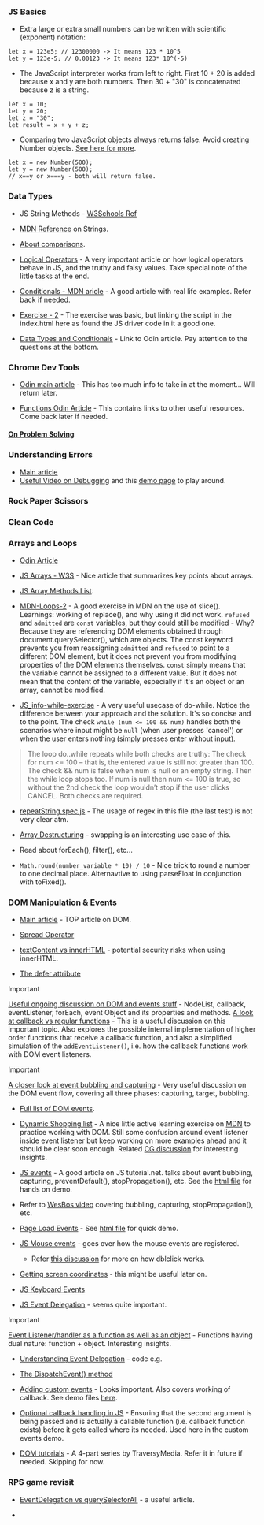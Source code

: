 ### JS Basics

- Extra large or extra small numbers can be written with scientific (exponent) notation:
```
let x = 123e5; // 12300000 -> It means 123 * 10^5
let y = 123e-5; // 0.00123 -> It means 123* 10^(-5)
```

- The JavaScript interpreter works from left to right. First 10 + 20 is added because x and y are both numbers. Then 30 + "30" is concatenated because z is a string.
```
let x = 10;
let y = 20;
let z = "30";
let result = x + y + z;
```

- Comparing two JavaScript objects always returns false. Avoid creating Number objects. [See here for more](https://chat.openai.com/c/bcecc6e1-05dc-4ec2-8d15-39da435481d1).
```
let x = new Number(500);
let y = new Number(500);
// x==y or x===y - both will return false.
```

### Data Types

- JS String Methods - [W3Schools Ref](https://www.w3schools.com/js/js_string_methods.asp)

- [MDN Reference](https://developer.mozilla.org/en-US/docs/Web/JavaScript/Reference/Global_Objects/String) on Strings.

- [About comparisons](https://javascript.info/comparison).

- [Logical Operators](https://javascript.info/logical-operators) - A very important article on how logical operators behave in JS, and the truthy and falsy values. Take special note of the little tasks at the end.

- [Conditionals - MDN aricle](https://developer.mozilla.org/en-US/docs/Learn/JavaScript/Building_blocks/conditionals) - A good article with real life examples. Refer back if needed.

- [Exercise - 2](https://replit.com/@vishvon/Exercise-2-data-types-and-conditionals#index.html) - The exercise was basic, but linking the script in the index.html here as found the JS driver code in it a good one.

- [Data Types and Conditionals](https://www.theodinproject.com/lessons/foundations-data-types-and-conditionals) - Link to Odin article. Pay attention to the questions at the bottom.


### Chrome Dev Tools

- [Odin main article](https://www.theodinproject.com/lessons/foundations-javascript-developer-tools) - This has too much info to take in at the moment... Will return later.

- [Functions Odin Article](https://www.theodinproject.com/lessons/foundations-function-basics) - This contains links to other useful resources. Come back later if needed.


#### [On Problem Solving](https://www.theodinproject.com/lessons/foundations-problem-solving)


### Understanding Errors

- [Main article]()
- [Useful Video on Debugging](https://www.youtube.com/watch?v=H0XScE08hy8) and this [demo page](https://googlechrome.github.io/devtools-samples/debug-js/get-started) to play around.


### Rock Paper Scissors


### Clean Code

### Arrays and Loops

- [Odin Article](https://www.theodinproject.com/lessons/foundations-arrays-and-loops)

- [JS Arrays - W3S](https://www.w3schools.com/js/js_arrays.asp) - Nice article that summarizes key points about arrays.

- [JS Array Methods List](https://www.w3schools.com/js/js_array_methods.asp).

- [MDN-Loops-2](https://github.com/vishpant76/odin-project-repo/blob/main/03-JS-Basics/Arrays-Loops/mdn-loops-2.js) - A good exercise in MDN on the use of slice(). Learnings: working of replace(), and why using it did not work. `refused` and `admitted` are `const` variables, but they could still be modified - Why? Because they are referencing DOM elements obtained through document.querySelector(), which are objects. The const keyword prevents you from reassigning `admitted` and `refused` to point to a different DOM element, but it does not prevent you from modifying properties of the DOM elements themselves. `const` simply means that the variable cannot be assigned to a different value. But it does not mean that the content of the variable, especially if it's an object or an array, cannot be modified.

- [JS_info-while-exercise]() - A very useful usecase of do-while. Notice the difference between your approach and the solution. It's so concise and to the point. The check `while (num <= 100 && num)` handles both the scenarios where input might be `null` (when user presses 'cancel') or when the user enters nothing (simply presses enter without input).

> The loop do..while repeats while both checks are truthy: The check for num <= 100 – that is, the entered value is still not greater than 100. The check && num is false when num is null or an empty string. Then the while loop stops too. If num is null then num <= 100 is true, so without the 2nd check the loop wouldn’t stop if the user clicks CANCEL. Both checks are required.

- [repeatString.spec.js]() - The usage of regex in this file (the last test) is not very clear atm.

- [Array Destructuring](https://www.freecodecamp.org/news/array-destructuring-in-es6-30e398f21d10/) - swapping is an interesting use case of this.

- Read about forEach(), filter(), etc...

- `Math.round(number_variable * 10) / 10` - Nice trick to round a number to one decimal place. Alternavtive to using parseFloat in conjunction with toFixed().


### DOM Manipulation & Events

- [Main article](https://www.theodinproject.com/lessons/foundations-dom-manipulation-and-events) - TOP article on DOM.

- [Spread Operator](https://developer.mozilla.org/en-US/docs/Web/JavaScript/Reference/Operators/Spread_syntax)

- [textContent vs innerHTML](https://www.youtube.com/watch?v=ns1LX6mEvyM) - potential security risks when using innerHTML.

- [The defer attribute](https://javascript.info/script-async-defer#defer)

> [!IMPORTANT]
> [Useful ongoing discussion on DOM and events stuff](https://chatgpt.com/c/a4c26ef8-f923-4ddf-95ba-21b9095a2fc6) - NodeList, callback, eventListener, forEach, event Object and its properties and methods.
> [A look at callback vs regular functions](https://chatgpt.com/c/68525675-40a0-8002-999b-0684d6b61179) - This is a useful discussion on this important topic. Also explores the possible internal implementation of higher order functions that receive a callback function, and also a simplified simulation of the `addEventListener()`, i.e. how the callback functions work with DOM event listeners.

> [!IMPORTANT]
> [A closer look at event bubbling and capturing](https://chatgpt.com/c/6852cd2a-af8c-8002-ae33-0a575cb9c79b) - Very useful discussion on the DOM event flow, covering all three phases: capturing, target, bubbling. 

- [Full list of DOM events](https://www.w3schools.com/jsref/dom_obj_event.asp).

- [Dynamic Shopping list](https://github.com/vishpant76/odin-project-repo/blob/main/03-JS-Basics/DOM_and_Events/MDN-Active-Learning/shopping-list/index.html) - A nice little active learning exercise on [MDN](https://developer.mozilla.org/en-US/docs/Learn/JavaScript/Client-side_web_APIs/Manipulating_documents#active_learning_a_dynamic_shopping_list) to practice working with DOM. Still some confusion around event listener inside event listener but keep working on more examples ahead and it should be clear soon enough. Related [CG discussion](https://chatgpt.com/c/8c6996d3-1caa-408b-8b77-709ad877aca9) for interesting insights.

- [JS events](https://www.javascripttutorial.net/javascript-dom/javascript-events/) - A good article on JS tutorial.net. talks about event bubbling, capturing, preventDefault(), stopPropagation(), etc. See the [html file](https://github.com/vishpant76/odin-project-repo/blob/main/03-JS-Basics/DOM_and_Events/JS-Tutorial-dot-Net/JS-Tutorial-Events/index.html) for hands on demo.

- Refer to [WesBos video](https://www.youtube.com/watch?v=F1anRyL37lE) covering bubbling, capturing, stopPropagation(), etc.

- [Page Load Events](https://www.javascripttutorial.net/javascript-dom/javascript-page-load-events/) - See [html file](https://github.com/vishpant76/odin-project-repo/blob/main/03-JS-Basics/DOM_and_Events/JS-Tutorial-dot-Net/page-load-events/index.html) for quick demo.

- [JS Mouse events](https://www.javascripttutorial.net/javascript-dom/javascript-mouse-events/) - goes over how the mouse events are registered.
    + Refer [this discussion](https://chatgpt.com/c/b0008a16-b06b-4d7c-9870-1d5fb3455577) for more on how dblclick works.

- [Getting screen coordinates](https://github.com/vishpant76/odin-project-repo/blob/main/03-JS-Basics/DOM_and_Events/JS-Tutorial-dot-Net/screen-coordinates/index.html) - this might be useful later on.

- [JS Keyboard Events](https://www.javascripttutorial.net/javascript-dom/javascript-keyboard-events/)

- [JS Event Delegation](https://www.javascripttutorial.net/javascript-dom/javascript-event-delegation/) - seems quite important.

> [!IMPORTANT]
> [Event Listener/handler as a function as well as an object](https://chatgpt.com/c/0e5a93ab-e5f2-49cc-95dc-335f580581b1) - Functions having dual nature: function + object. Interesting insights.

- [Understanding Event Delegation](https://github.com/vishpant76/odin-project-repo/blob/main/03-JS-Basics/DOM_and_Events/JS-Tutorial-dot-Net/event-delegation/index.html) - code e.g.

- [The DispatchEvent() method](https://www.javascripttutorial.net/javascript-dom/javascript-dispatchevent/)

- [Adding custom events](https://www.javascripttutorial.net/javascript-dom/javascript-custom-events/) - Looks important. Also covers working of callback. See demo files [here](https://github.com/vishpant76/odin-project-repo/tree/main/03-JS-Basics/DOM_and_Events/JS-Tutorial-dot-Net/custom-events).

- [Optional callback handling in JS](https://chatgpt.com/c/6852f940-0e6c-8002-a7e4-8c1179f9d113) - Ensuring that the second argument is being passed and is actually a callable function (i.e. callback function exists) before it gets called where its needed. Used here in the custom events demo.

- [DOM tutorials](https://www.youtube.com/watch?v=0ik6X4DJKCc&list=PLillGF-RfqbYE6Ik_EuXA2iZFcE082B3s) - A 4-part series by TraversyMedia. Refer it in future if needed. Skipping for now.


### RPS game revisit

- [EventDelegation vs querySelectorAll](https://www.freecodecamp.org/news/event-delegation-javascript/#:~:text=Event%20Delegation%20is%20a%20useful,event%20listeners%20with%20similar%20logic.&text=I'm%20using%20querySelectorAll%20here,t%20have%20the%20forEach%20method.) - a useful article.

- 
